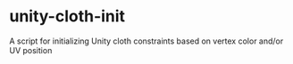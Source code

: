 # unity-cloth-init
A script for initializing Unity cloth constraints based on vertex color and/or UV position
